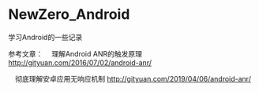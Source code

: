 # NewZero_Android
学习Android的一些记录

 参考文章：
　理解Android ANR的触发原理
　http://gityuan.com/2016/07/02/android-anr/

　彻底理解安卓应用无响应机制
http://gityuan.com/2019/04/06/android-anr/


